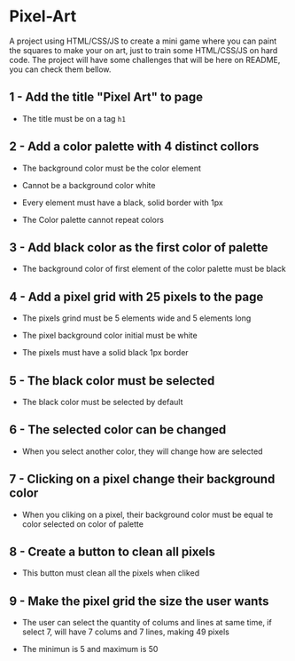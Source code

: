# Pixel-Art
A project using HTML/CSS/JS to create a mini game where you can paint the squares to make your on art, just to train some HTML/CSS/JS on hard code.
The project will have some challenges that will be here on README, you can check them bellow.

## 1 - Add the title "Pixel Art" to page

- The title must be on a tag `h1`

## 2 - Add a color palette with 4 distinct collors

- The background color must be the color element

- Cannot be a background color white

- Every element must have a black, solid border with 1px

- The Color palette cannot repeat colors

## 3 - Add black color as the first color of palette

- The background color of first element of the color palette must be black

## 4 - Add a pixel grid with 25 pixels to the page

- The pixels grind must be 5 elements wide and 5 elements long

- The pixel background color initial must be white

- The pixels must have a solid black 1px border

## 5 - The black color must be selected

- The black color must be selected by default

## 6 - The selected color can be changed

- When you select another color, they will change how are selected

## 7 - Clicking on a pixel change their background color

- When you cliking on a pixel, their background color must be equal te color selected on color of palette

## 8 - Create a button to clean all pixels

- This button must clean all the pixels when cliked

## 9 - Make the pixel grid the size the user wants

- The user can select the quantity of colums and lines at same time, if select 7, will have 7 colums and 7 lines, making 49 pixels

- The minimun is 5 and maximum is 50
